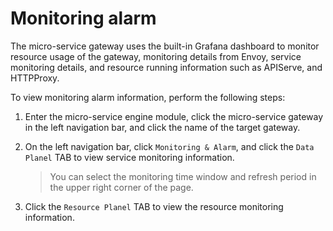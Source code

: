 # Monitoring alarm

The micro-service gateway uses the built-in Grafana dashboard to monitor resource usage of the gateway, monitoring details from Envoy, service monitoring details, and resource running information such as APIServe, and HTTPProxy.

To view monitoring alarm information, perform the following steps:

1. Enter the micro-service engine module, click the micro-service gateway in the left navigation bar, and click the name of the target gateway.

    <!--![]()screenshots-->

2. On the left navigation bar, click `Monitoring & Alarm`, and click the `Data Planel` TAB to view service monitoring information.

    > You can select the monitoring time window and refresh period in the upper right corner of the page.

    <!--![]()screenshots-->

3. Click the `Resource Planel` TAB to view the resource monitoring information.

    <!--![]()screenshots-->